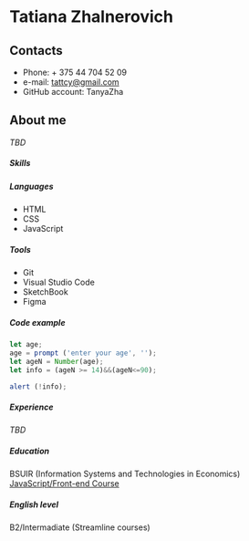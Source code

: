 # Tatiana Zhalnerovich


## Contacts
- Phone: + 375 44 704 52 09
- e-mail: tattcy@gmail.com
- GitHub account: TanyaZha

## About me
*TBD*

##### Skills

##### Languages
- HTML
- CSS
- JavaScript 

##### Tools
- Git
- Visual Studio Code
- SketchBook
- Figma

##### Code example
```javascript
let age;
age = prompt ('enter your age', '');
let ageN = Number(age);
let info = (ageN >= 14)&&(ageN<=90);

alert (!info);
```

##### Experience
*TBD*

##### Education

BSUIR (Information Systems and Technologies in Economics)
[JavaScript/Front-end Course](https://rs.school/js/)

##### English level
B2/Intermadiate (Streamline courses)